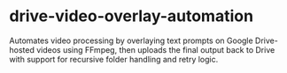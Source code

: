 # drive-video-overlay-automation
Automates video processing by overlaying text prompts on Google Drive-hosted videos using FFmpeg, then uploads the final output back to Drive with support for recursive folder handling and retry logic.
